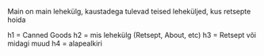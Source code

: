 Main on main lehekülg, kaustadega tulevad teised leheküljed, kus retsepte hoida

h1 = Canned Goods
h2 = mis lehekülg (Retsept, About, etc)
h3 = Retsept või midagi muud
h4 = alapealkiri

